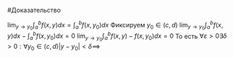 #Доказательство
 
 $\lim_{y\to y_0}\int_a^bf(x,y)dx = \int_a^bf(x,y_0)dx$
 Фиксируем $y_0\in(c,d)$
 $\lim_{y\to y_0}\int_a^bf(x,y)dx - \int_a^bf(x,y_0)dx = 0$
 $\lim_{y\to y_0}\int_a^bf(x,y) - f(x,y_0)dx = 0$
 То есть $\forall\varepsilon>0\exists\delta>0:\forall y_0\in(c,d) |y-y_0|<\delta\implies$